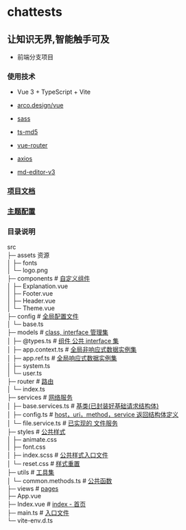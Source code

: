  # chattests

## 让知识无界,智能触手可及

- 前端分支项目

### 使用技术

- Vue 3 + TypeScript + Vite
- [arco.design/vue](https://arco.design/vue)

- [sass](https://github.com/sass/dart-sass)

- [ts-md5](https://github.com/cotag/ts-md5)

- [vue-router](https://github.com/vuejs/router#readme)

- [axios](https://axios-http.com)

- [md-editor-v3](https://imzbf.github.io/md-editor-v3/)

### [项目文档](https://zaiwen-chattests.feishu.cn/wiki/YKHGwqbgditgO7kmUgJcqXS3nps)

### [主题配置](https://arco.design/themes/design/8357/setting/base/Color)

### 目录说明

src  
├─ assets 资源  
│ ├─ fonts  
│ └─ logo.png  
├─ components # [自定义组件]()  
│ ├─ Explanation.vue  
│ ├─ Footer.vue  
│ ├─ Header.vue  
│ └─ Theme.vue  
├─ config # [全局配置文件]()  
│ └─ base.ts  
├─ models # [class, interface 管理集]()  
│ ├─ @types.ts # [组件 公共 interface 集](./src/models/%40types.ts)  
│ ├─ app.context.ts # [全局非响应式数据实例集](./src/models/app.context.ts)  
│ ├─ app.ref.ts # [全局响应式数据实例集](./src/models/app.ref.ts)  
│ ├─ system.ts  
│ └─ user.ts  
├─ router # [路由]()  
│ └─ index.ts  
├─ services # [网络服务]()  
│ ├─ base.services.ts # [基类(已封装好基础请求结构体)](./src/services/base.services.ts)  
│ ├─ config.ts # [host，uri，method，service 返回结构体定义](./src/services/config.ts)  
│ └─ file.service.ts # [已实现的 文件服务](./src/services/file.service.ts)  
├─ styles # [公共样式]()  
│ ├─ animate.css  
│ ├─ font.css  
│ ├─ index.scss # [公共样式入口文件](./src/styles/index.scss)  
│ └─ reset.css # [样式重置](./src/styles/reset.css)  
├─ utils # [工具集]()  
│ └─ common.methods.ts # [公共函数](./src/utils/common.methods.ts)  
├─ views # [pages]()  
├─ App.vue  
├─ Index.vue # [index - 首页]()  
├─ main.ts # [入口文件](./src/main.ts)  
└─ vite-env.d.ts
